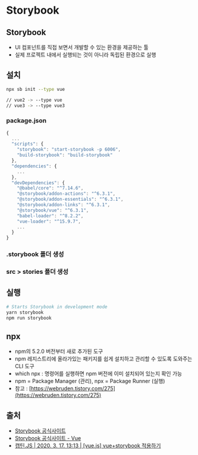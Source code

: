 # Storybook

## Storybook

* UI 컴포넌트를 직접 보면서 개발할 수 있는 환경을 제공하는 툴
* 실제 프로젝트 내에서 실행되는 것이 아니라 독립된 환경으로 실행

## 설치

```bash
npx sb init --type vue

// vue2 -> --type vue
// vue3 -> --type vue3
```

### package.json

```javascript
{
  ...
  "scripts": {
    "storybook": "start-storybook -p 6006",
    "build-storybook": "build-storybook"
  },
  "dependencies": {
    ...
  },
  "devDependencies": {
    "@babel/core": "^7.14.6",
    "@storybook/addon-actions": "^6.3.1",
    "@storybook/addon-essentials": "^6.3.1",
    "@storybook/addon-links": "^6.3.1",
    "@storybook/vue": "^6.3.1",
    "babel-loader": "^8.2.2",
    "vue-loader": "^15.9.7",
    ...
  }
}

```

### .storybook 폴더 생성

### src &gt; stories 폴더 생성

## 실행

```bash
# Starts Storybook in development mode
yarn storybook
npm run storybook
```

## npx

* npm의 5.2.0 버전부터 새로 추가된 도구
* npm 레지스트리에 올라가있는 패키지를 쉽게 설치하고 관리할 수 있도록 도와주는 CLI 도구
* which npx : 명령어를 실행하면 npm 버전에 이미 설치되어 있는지 확인 가능
* npm = Package Manager \(관리\), npx = Package Runner \(실행\)
* 참고 : [https://webruden.tistory.com/275](https://webruden.tistory.com/275)

## 출처

* [Storybook 공식사이트](https://storybook.js.org/)
* [Storybook 공식사이트 - Vue](https://storybook.js.org/docs/vue/get-started/introduction)
* [캡틴.JS \| 2020. 3. 17. 13:13 \| \[vue.js\] vue+storybook 적용하기](https://avengersrhydon1121.tistory.com/272)

